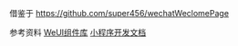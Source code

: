 


借鉴于 https://github.com/super456/wechatWeclomePage  



参考资料
[WeUI组件库](https://wechat-miniprogram.github.io/weui/docs/)
[小程序开发文档](https://developers.weixin.qq.com/miniprogram/dev/framework/)